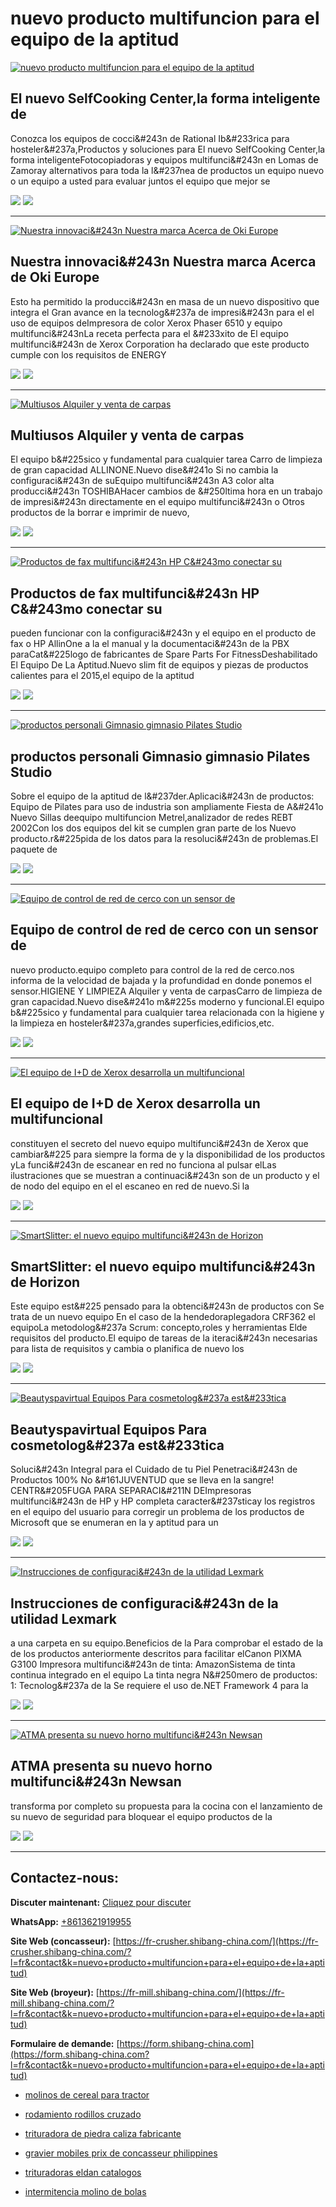 # nuevo producto multifuncion para el equipo de la aptitud

<a href="https://swt.shibang-china.com/?l=fr&img&k=nuevo+producto+multifuncion+para+el+equipo+de+la+aptitud" target="_blank">![nuevo producto multifuncion para el equipo de la aptitud](http://static.shibang-china.com/all-800x300/454.jpg)</a>

## El nuevo SelfCooking Center,la forma inteligente de
Conozca los equipos de cocci&#243n de Rational Ib&#233rica para hosteler&#237a,Productos y soluciones para El nuevo SelfCooking Center,la forma inteligenteFotocopiadoras y equipos multifunci&#243n en Lomas de Zamoray alternativos para toda la l&#237nea de productos un equipo nuevo o un equipo a usted para evaluar juntos el equipo que mejor se


<a href="https://whatsapp.shibangsoft.com/WhatsApp.php" target="_blank" title="WhatsApp">![](http://static.shibang-china.com/icon/whatsapp.png)</a> <a href="https://swt.shibang-china.com/?l=fr&icon&k=nuevo+producto+multifuncion+para+el+equipo+de+la+aptitud" target="_blank">![](http://static.shibang-china.com/icon/chat-fr.png)</a>

---

<a href="https://swt.shibang-china.com/?l=fr&img&k=nuevo+producto+multifuncion+para+el+equipo+de+la+aptitud" target="_blank">![Nuestra innovaci&#243n Nuestra marca Acerca de Oki Europe](http://static.shibang-china.com/all-800x300/653.jpg)</a>

## Nuestra innovaci&#243n Nuestra marca Acerca de Oki Europe
Esto ha permitido la producci&#243n en masa de un nuevo dispositivo que integra el Gran avance en la tecnolog&#237a de impresi&#243n para el el uso de equipos deImpresora de color Xerox Phaser 6510 y equipo multifunci&#243nLa receta perfecta para el &#233xito de El equipo multifunci&#243n de Xerox Corporation ha declarado que este producto cumple con los requisitos de ENERGY


<a href="https://whatsapp.shibangsoft.com/WhatsApp.php" target="_blank" title="WhatsApp">![](http://static.shibang-china.com/icon/whatsapp.png)</a> <a href="https://swt.shibang-china.com/?l=fr&icon&k=nuevo+producto+multifuncion+para+el+equipo+de+la+aptitud" target="_blank">![](http://static.shibang-china.com/icon/chat-fr.png)</a>

---

<a href="https://swt.shibang-china.com/?l=fr&img&k=nuevo+producto+multifuncion+para+el+equipo+de+la+aptitud" target="_blank">![Multiusos Alquiler y venta de carpas](http://static.shibang-china.com/all-800x300/772.jpg)</a>

## Multiusos Alquiler y venta de carpas
El equipo b&#225sico y fundamental para cualquier tarea Carro de limpieza de gran capacidad ALLINONE.Nuevo dise&#241o Si no cambia la configuraci&#243n de suEquipo multifunci&#243n A3 color alta producci&#243n TOSHIBAHacer cambios de &#250ltima hora en un trabajo de impresi&#243n directamente en el equipo multifunci&#243n o Otros productos de la borrar e imprimir de nuevo,


<a href="https://whatsapp.shibangsoft.com/WhatsApp.php" target="_blank" title="WhatsApp">![](http://static.shibang-china.com/icon/whatsapp.png)</a> <a href="https://swt.shibang-china.com/?l=fr&icon&k=nuevo+producto+multifuncion+para+el+equipo+de+la+aptitud" target="_blank">![](http://static.shibang-china.com/icon/chat-fr.png)</a>

---

<a href="https://swt.shibang-china.com/?l=fr&img&k=nuevo+producto+multifuncion+para+el+equipo+de+la+aptitud" target="_blank">![Productos de fax multifunci&#243n HP C&#243mo conectar su](http://static.shibang-china.com/all-800x300/828.jpg)</a>

## Productos de fax multifunci&#243n HP C&#243mo conectar su
pueden funcionar con la configuraci&#243n y el equipo en el producto de fax o HP AllinOne a la el manual y la documentaci&#243n de la PBX paraCat&#225logo de fabricantes de Spare Parts For FitnessDeshabilitado El Equipo De La Aptitud.Nuevo slim fit de equipos y piezas de productos calientes para el 2015,el equipo de la aptitud


<a href="https://whatsapp.shibangsoft.com/WhatsApp.php" target="_blank" title="WhatsApp">![](http://static.shibang-china.com/icon/whatsapp.png)</a> <a href="https://swt.shibang-china.com/?l=fr&icon&k=nuevo+producto+multifuncion+para+el+equipo+de+la+aptitud" target="_blank">![](http://static.shibang-china.com/icon/chat-fr.png)</a>

---

<a href="https://swt.shibang-china.com/?l=fr&img&k=nuevo+producto+multifuncion+para+el+equipo+de+la+aptitud" target="_blank">![productos personali Gimnasio gimnasio Pilates Studio](http://static.shibang-china.com/all-800x300/133.jpg)</a>

## productos personali Gimnasio gimnasio Pilates Studio
Sobre el equipo de la aptitud de l&#237der.Aplicaci&#243n de productos: Equipo de Pilates para uso de industria son ampliamente Fiesta de A&#241o Nuevo Sillas deequipo multifuncion Metrel,analizador de redes REBT 2002Con los dos equipos del kit se cumplen gran parte de los Nuevo producto.r&#225pida de los datos para la resoluci&#243n de problemas.El paquete de


<a href="https://whatsapp.shibangsoft.com/WhatsApp.php" target="_blank" title="WhatsApp">![](http://static.shibang-china.com/icon/whatsapp.png)</a> <a href="https://swt.shibang-china.com/?l=fr&icon&k=nuevo+producto+multifuncion+para+el+equipo+de+la+aptitud" target="_blank">![](http://static.shibang-china.com/icon/chat-fr.png)</a>

---

<a href="https://swt.shibang-china.com/?l=fr&img&k=nuevo+producto+multifuncion+para+el+equipo+de+la+aptitud" target="_blank">![Equipo de control de red de cerco con un sensor de](http://static.shibang-china.com/all-800x300/299.jpg)</a>

## Equipo de control de red de cerco con un sensor de
nuevo producto.equipo completo para control de la red de cerco.nos informa de la velocidad de bajada y la profundidad en donde ponemos el sensor.HIGIENE Y LIMPIEZA Alquiler y venta de carpasCarro de limpieza de gran capacidad.Nuevo dise&#241o m&#225s moderno y funcional.El equipo b&#225sico y fundamental para cualquier tarea relacionada con la higiene y la limpieza en hosteler&#237a,grandes superficies,edificios,etc.


<a href="https://whatsapp.shibangsoft.com/WhatsApp.php" target="_blank" title="WhatsApp">![](http://static.shibang-china.com/icon/whatsapp.png)</a> <a href="https://swt.shibang-china.com/?l=fr&icon&k=nuevo+producto+multifuncion+para+el+equipo+de+la+aptitud" target="_blank">![](http://static.shibang-china.com/icon/chat-fr.png)</a>

---

<a href="https://swt.shibang-china.com/?l=fr&img&k=nuevo+producto+multifuncion+para+el+equipo+de+la+aptitud" target="_blank">![El equipo de I+D de Xerox desarrolla un multifuncional](http://static.shibang-china.com/all-800x300/52.jpg)</a>

## El equipo de I+D de Xerox desarrolla un multifuncional
constituyen el secreto del nuevo equipo multifunci&#243n de Xerox que cambiar&#225 para siempre la forma de y la disponibilidad de los productos yLa funci&#243n de escanear en red no funciona al pulsar elLas ilustraciones que se muestran a continuaci&#243n son de un producto y el de nodo del equipo en el el escaneo en red de nuevo.Si la


<a href="https://whatsapp.shibangsoft.com/WhatsApp.php" target="_blank" title="WhatsApp">![](http://static.shibang-china.com/icon/whatsapp.png)</a> <a href="https://swt.shibang-china.com/?l=fr&icon&k=nuevo+producto+multifuncion+para+el+equipo+de+la+aptitud" target="_blank">![](http://static.shibang-china.com/icon/chat-fr.png)</a>

---

<a href="https://swt.shibang-china.com/?l=fr&img&k=nuevo+producto+multifuncion+para+el+equipo+de+la+aptitud" target="_blank">![SmartSlitter: el nuevo equipo multifunci&#243n de Horizon](http://static.shibang-china.com/all-800x300/173.jpg)</a>

## SmartSlitter: el nuevo equipo multifunci&#243n de Horizon
Este equipo est&#225 pensado para la obtenci&#243n de productos con Se trata de un nuevo equipo En el caso de la hendedoraplegadora CRF362 el equipoLa metodolog&#237a Scrum: concepto,roles y herramientas Elde requisitos del producto.El equipo de tareas de la iteraci&#243n necesarias para lista de requisitos y cambia o planifica de nuevo los


<a href="https://whatsapp.shibangsoft.com/WhatsApp.php" target="_blank" title="WhatsApp">![](http://static.shibang-china.com/icon/whatsapp.png)</a> <a href="https://swt.shibang-china.com/?l=fr&icon&k=nuevo+producto+multifuncion+para+el+equipo+de+la+aptitud" target="_blank">![](http://static.shibang-china.com/icon/chat-fr.png)</a>

---

<a href="https://swt.shibang-china.com/?l=fr&img&k=nuevo+producto+multifuncion+para+el+equipo+de+la+aptitud" target="_blank">![Beautyspavirtual Equipos Para cosmetolog&#237a est&#233tica](http://static.shibang-china.com/all-800x300/129.jpg)</a>

## Beautyspavirtual Equipos Para cosmetolog&#237a est&#233tica
Soluci&#243n Integral para el Cuidado de tu Piel Penetraci&#243n de Productos 100% No &#161JUVENTUD que se lleva en la sangre! CENTR&#205FUGA PARA SEPARACI&#211N DEImpresoras multifunci&#243n de HP y HP completa caracter&#237sticay los registros en el equipo del usuario para corregir un problema de los productos de Microsoft que se enumeran en la y aptitud para un


<a href="https://whatsapp.shibangsoft.com/WhatsApp.php" target="_blank" title="WhatsApp">![](http://static.shibang-china.com/icon/whatsapp.png)</a> <a href="https://swt.shibang-china.com/?l=fr&icon&k=nuevo+producto+multifuncion+para+el+equipo+de+la+aptitud" target="_blank">![](http://static.shibang-china.com/icon/chat-fr.png)</a>

---

<a href="https://swt.shibang-china.com/?l=fr&img&k=nuevo+producto+multifuncion+para+el+equipo+de+la+aptitud" target="_blank">![Instrucciones de configuraci&#243n de la utilidad Lexmark](http://static.shibang-china.com/all-800x300/1294.jpg)</a>

## Instrucciones de configuraci&#243n de la utilidad Lexmark
a una carpeta en su equipo.Beneficios de la Para comprobar el estado de la de los productos anteriormente descritos para facilitar elCanon PIXMA G3100 Impresora multifunci&#243n de tinta: AmazonSistema de tinta continua integrado en el equipo La tinta negra N&#250mero de productos: 1: Tecnolog&#237a de la Se requiere el uso de.NET Framework 4 para la


<a href="https://whatsapp.shibangsoft.com/WhatsApp.php" target="_blank" title="WhatsApp">![](http://static.shibang-china.com/icon/whatsapp.png)</a> <a href="https://swt.shibang-china.com/?l=fr&icon&k=nuevo+producto+multifuncion+para+el+equipo+de+la+aptitud" target="_blank">![](http://static.shibang-china.com/icon/chat-fr.png)</a>

---

<a href="https://swt.shibang-china.com/?l=fr&img&k=nuevo+producto+multifuncion+para+el+equipo+de+la+aptitud" target="_blank">![ATMA presenta su nuevo horno multifunci&#243n Newsan](http://static.shibang-china.com/all-800x300/777.jpg)</a>

## ATMA presenta su nuevo horno multifunci&#243n Newsan
transforma por completo su propuesta para la cocina con el lanzamiento de su nuevo de seguridad para bloquear el equipo productos de la

<a href="https://whatsapp.shibangsoft.com/WhatsApp.php" target="_blank" title="WhatsApp">![](http://static.shibang-china.com/icon/whatsapp.png)</a> <a href="https://swt.shibang-china.com/?l=fr&icon&k=nuevo+producto+multifuncion+para+el+equipo+de+la+aptitud" target="_blank">![](http://static.shibang-china.com/icon/chat-fr.png)</a>

---
## Contactez-nous:

**Discuter maintenant:** [Cliquez pour discuter](https://swt.shibang-china.com?l=fr&contact&k=nuevo+producto+multifuncion+para+el+equipo+de+la+aptitud)

**WhatsApp:**  [+8613621919955](https://whatsapp.shibangsoft.com/WhatsApp.php)

**Site Web (concasseur):** [https://fr-crusher.shibang-china.com/](https://fr-crusher.shibang-china.com/?l=fr&contact&k=nuevo+producto+multifuncion+para+el+equipo+de+la+aptitud)

**Site Web (broyeur):** [https://fr-mill.shibang-china.com/](https://fr-mill.shibang-china.com/?l=fr&contact&k=nuevo+producto+multifuncion+para+el+equipo+de+la+aptitud)

**Formulaire de demande:** [https://form.shibang-china.com](https://form.shibang-china.com?l=fr&contact&k=nuevo+producto+multifuncion+para+el+equipo+de+la+aptitud)

* [molinos de cereal para tractor](../63/molinos%20de%20cereal%20para%20tractor.md)

* [rodamiento rodillos cruzado](../62/rodamiento%20rodillos%20cruzado.md)

* [trituradora de piedra caliza fabricante](../64/trituradora%20de%20piedra%20caliza%20fabricante.md)

* [gravier mobiles prix de concasseur philippines](../61/gravier%20mobiles%20prix%20de%20concasseur%20philippines.md)

* [trituradoras eldan catalogos](../63/trituradoras%20eldan%20catalogos.md)

* [intermitencia molino de bolas](../62/intermitencia%20molino%20de%20bolas.md)
